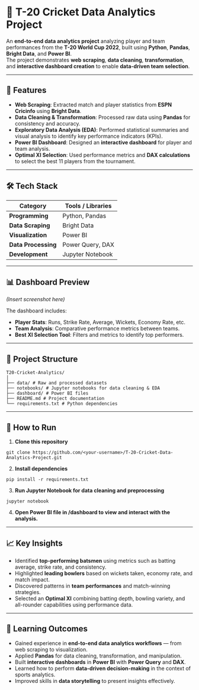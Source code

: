 # 🏏 T-20 Cricket Data Analytics Project  

An **end-to-end data analytics project** analyzing player and team performances from the **T-20 World Cup 2022**, built using **Python**, **Pandas**, **Bright Data**, and **Power BI**.  
The project demonstrates **web scraping**, **data cleaning**, **transformation**, and **interactive dashboard creation** to enable **data-driven team selection**.  

---

## 📌 Features  
- **Web Scraping**: Extracted match and player statistics from **ESPN Cricinfo** using **Bright Data**.  
- **Data Cleaning & Transformation**: Processed raw data using **Pandas** for consistency and accuracy.  
- **Exploratory Data Analysis (EDA)**: Performed statistical summaries and visual analysis to identify key performance indicators (KPIs).  
- **Power BI Dashboard**: Designed an **interactive dashboard** for player and team analysis.  
- **Optimal XI Selection**: Used performance metrics and **DAX calculations** to select the best 11 players from the tournament.  

---

## 🛠️ Tech Stack  

| Category            | Tools / Libraries |
|--------------------|------------------|
| **Programming**    | Python, Pandas |
| **Data Scraping**  | Bright Data |
| **Visualization**  | Power BI |
| **Data Processing**| Power Query, DAX |
| **Development**    | Jupyter Notebook |

---

## 📊 Dashboard Preview  

*(Insert screenshot here)*  

The dashboard includes:  
- **Player Stats**: Runs, Strike Rate, Average, Wickets, Economy Rate, etc.  
- **Team Analysis**: Comparative performance metrics between teams.  
- **Best XI Selection Tool**: Filters and metrics to identify top performers.  

---
## 📂 Project Structure 
```
T20-Cricket-Analytics/
│
├── data/ # Raw and processed datasets
├── notebooks/ # Jupyter notebooks for data cleaning & EDA
├── dashboard/ # Power BI files
├── README.md # Project documentation
└── requirements.txt # Python dependencies
```
---

## 🚀 How to Run  

1. **Clone this repository**  
```
git clone https://github.com/<your-username>/T-20-Cricket-Data-Analytics-Project.git
```
2. **Install dependencies**
```
pip install -r requirements.txt
```
3. **Run Jupyter Notebook for data cleaning and preprocessing**
```
jupyter notebook
```
4. **Open Power BI file in /dashboard to view and interact with the analysis.**
---

## 📈 Key Insights  
- Identified **top-performing batsmen** using metrics such as batting average, strike rate, and consistency.  
- Highlighted **leading bowlers** based on wickets taken, economy rate, and match impact.  
- Discovered patterns in **team performances** and match-winning strategies.  
- Selected an **Optimal XI** combining batting depth, bowling variety, and all-rounder capabilities using performance data.  

---

## 🎯 Learning Outcomes  
- Gained experience in **end-to-end data analytics workflows** — from web scraping to visualization.  
- Applied **Pandas** for data cleaning, transformation, and manipulation.  
- Built **interactive dashboards** in **Power BI** with **Power Query** and **DAX**.  
- Learned how to perform **data-driven decision-making** in the context of sports analytics.  
- Improved skills in **data storytelling** to present insights effectively.  
